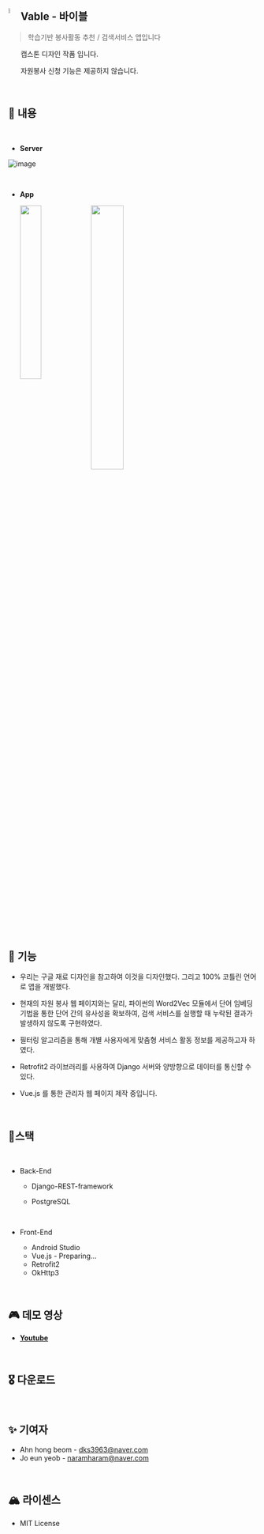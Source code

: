 ## <img src="https://user-images.githubusercontent.com/40753104/66220122-66620d00-e707-11e9-897c-147c66a6db5c.png" style="float:left" width="5%"/>Vable - 바이블

> 학습기반 봉사활동 추천 / 검색서비스 앱입니다

캡스톤 디자인 작품 입니다.

자원봉사 신청 기능은 제공하지 않습니다.

<br>

## 🎯 내용

<br>

- **Server**

![image](https://user-images.githubusercontent.com/40753104/66038541-5c94aa00-e54d-11e9-9aa4-1f9c2d16b730.png)

<br>

- **App**

  <img src="https://user-images.githubusercontent.com/40753104/66220949-f3f22c80-e708-11e9-86d7-80e33159bd7e.png" style="float:left" width="30%"/>                      <img src="https://user-images.githubusercontent.com/40753104/66040505-8d2b1280-e552-11e9-9f2e-dff6ef951394.png" width="37%"/>

<br>

## 🚀 기능

- 우리는 구글 재료 디자인을 참고하여 이것을 디자인했다. 그리고 100% 코틀린 언어로 앱을 개발했다.

- 현재의 자원 봉사 웹 페이지와는 달리, 파이썬의 Word2Vec 모듈에서 단어 임베딩 기법을 통한 단어 간의 유사성을 확보하여, 검색 서비스를 실행할 때 누락된 결과가 발생하지 않도록 구현하였다.

- 필터링 알고리즘을 통해 개별 사용자에게 맞춤형 서비스 활동 정보를 제공하고자 하였다.
- Retrofit2 라이브러리를 사용하여 Django 서버와 양방향으로 데이터를 통신할 수 있다.
- Vue.js 를 통한 관리자 웹 페이지 제작 중입니다. 

<br>

## 📍스택

<br>

- Back-End

  - Django-REST-framework

  - PostgreSQL

    <br>

- Front-End
  - Android Studio
  - Vue.js - Preparing...
  - Retrofit2
  - OkHttp3

<br>

## 🎮 데모 영상

- **[Youtube](https://youtu.be/SLI1QrnsAAU)**

  <br>

## 🎖 다운로드



<br>

## ✨ 기여자

- Ahn hong beom - dks3963@naver.com
- Jo eun yeob -  naramharam@naver.com

<br>

## 🏔 라이센스

- MIT License